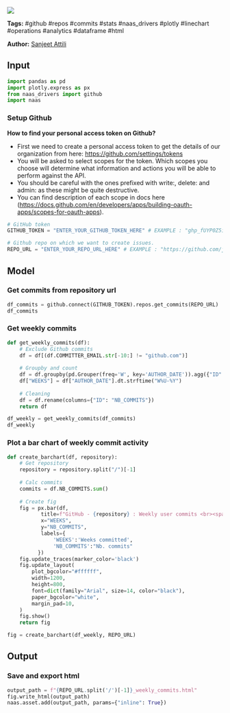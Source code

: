 <a href="https://app.naas.ai/user-redirect/naas/downloader?url=https://raw.githubusercontent.com/jupyter-naas/awesome-notebooks/master/GitHub/GitHub_Get_weekly_commits_from_repository.ipynb" target="_parent"><img src="https://naasai-public.s3.eu-west-3.amazonaws.com/open_in_naas.svg"/></a>

**Tags:** #github #repos #commits #stats #naas_drivers #plotly #linechart #operations #analytics #dataframe #html

**Author:** [Sanjeet Attili](https://www.linkedin.com/in/sanjeet-attili-760bab190/)

## Input


```python
import pandas as pd
import plotly.express as px
from naas_drivers import github
import naas
```

### Setup Github
**How to find your personal access token on Github?**

- First we need to create a personal access token to get the details of our organization from here: https://github.com/settings/tokens
- You will be asked to select scopes for the token. Which scopes you choose will determine what information and actions you will be able to perform against the API.
- You should be careful with the ones prefixed with write:, delete: and admin: as these might be quite destructive.
- You can find description of each scope in docs here (https://docs.github.com/en/developers/apps/building-oauth-apps/scopes-for-oauth-apps).


```python
# GitHub token
GITHUB_TOKEN = "ENTER_YOUR_GITHUB_TOKEN_HERE" # EXAMPLE : "ghp_fUYP0Z5i29AG4ggX8owctGnHU**********" 

# Github repo on which we want to create issues.
REPO_URL = "ENTER_YOUR_REPO_URL_HERE" # EXAMPLE : "https://github.com/jupyter-naas/awesome-notebooks/"
```

## Model

### Get commits from repository url


```python
df_commits = github.connect(GITHUB_TOKEN).repos.get_commits(REPO_URL)
df_commits
```

### Get weekly commits


```python
def get_weekly_commits(df):
    # Exclude Github commits
    df = df[(df.COMMITTER_EMAIL.str[-10:] != "github.com")]
    
    # Groupby and count
    df = df.groupby(pd.Grouper(freq='W', key='AUTHOR_DATE')).agg({"ID": "count"}).reset_index()
    df["WEEKS"] = df["AUTHOR_DATE"].dt.strftime("W%U-%Y")
    
    # Cleaning
    df = df.rename(columns={"ID": "NB_COMMITS"})
    return df

df_weekly = get_weekly_commits(df_commits)
df_weekly
```

### Plot a bar chart of weekly commit activity


```python
def create_barchart(df, repository):
    # Get repository
    repository = repository.split("/")[-1]
    
    # Calc commits
    commits = df.NB_COMMITS.sum()
    
    # Create fig
    fig = px.bar(df,
           title=f"GitHub - {repository} : Weekly user commits <br><span style='font-size: 13px;'>Total commits: {commits}</span>",
           x="WEEKS",
           y="NB_COMMITS",
           labels={
               'WEEKS':'Weeks committed',
               'NB_COMMITS':"Nb. commits"
          })
    fig.update_traces(marker_color='black')
    fig.update_layout(
        plot_bgcolor="#ffffff",
        width=1200,
        height=800,
        font=dict(family="Arial", size=14, color="black"),
        paper_bgcolor="white",
        margin_pad=10,
    )
    fig.show()
    return fig

fig = create_barchart(df_weekly, REPO_URL)
```

## Output

### Save and export html


```python
output_path = f"{REPO_URL.split('/')[-1]}_weekly_commits.html"
fig.write_html(output_path)
naas.asset.add(output_path, params={"inline": True})
```


```python

```
